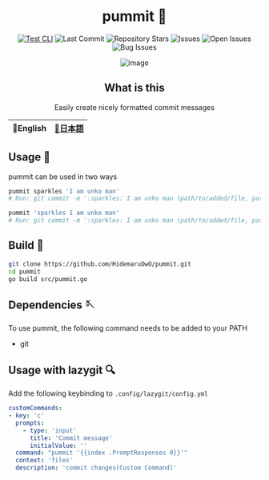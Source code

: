 <div align="center">

# pummit 🚛
[![Test CLI](https://github.com/HidemaruOwO/pummit/actions/workflows/build-test.yml/badge.svg)](https://github.com/HidemaruOwO/pummit/actions/workflows/build-test.yml)
![Last Commit](https://img.shields.io/github/last-commit/HidemaruOwO/pummit?style=flat-square)
![Repository Stars](https://img.shields.io/github/stars/HidemaruOwO/pummit?style=flat-square)
![Issues](https://img.shields.io/github/issues/HidemaruOwO/pummit?style=flat-square)
![Open Issues](https://img.shields.io/github/issues-raw/HidemaruOwO/pummit?style=flat-square)
![Bug Issues](https://img.shields.io/github/issues/HidemaruOwO/pummit/bug?style=flat-square)

![image](https://user-images.githubusercontent.com/82384920/225959857-76495875-c426-4669-a8d4-372ebf3acfad.png)

## What is this

Easily create nicely formatted commit messages

</div>

<table>
  <thead>
    <tr>
      <th style="text-align:center">🤡English</th>
      <th style="text-align:center"><a href="README.ja.md">🎌日本語</a></th>
    </tr>
  </thead>
</table>

## Usage 💨

pummit can be used in two ways

```bash
pummit sparkles 'I am unko man'
# Run: git commit -m ':sparkles: I am unko man (path/to/added/file, path/to/added/file)'

pummit 'sparkles I am unko man'
# Run: git commit -m ':sparkles: I am unko man (path/to/added/file, path/to/added/file)'
```

## Build 🔨

```bash
git clone https://github.com/HidemaruOwO/pummit.git
cd pummit
go build src/pummit.go
```

## Dependencies 🪡
To use pummit, the following command needs to be added to your PATH

- git

## Usage with lazygit 🔍

Add the following keybinding to `.config/lazygit/config.yml`

```yml
customCommands:
- key: 'c'
  prompts:
    - type: 'input'
      title: 'Commit message'
      initialValue: ''
  command: "pummit '{{index .PromptResponses 0}}'"
  context: 'files'
  description: 'commit changes(Custom Command)'
```
